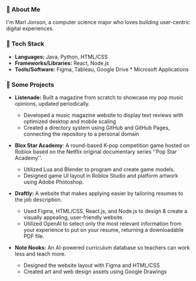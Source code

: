 
### 🪼 About Me

I'm Marl Jonson, a computer science major who loves building user-centric digital experiences.

### 🍋 Tech Stack

- **Languages:** Java, Python, HTML/CSS
- **Frameworks/Libraries:** React, Node.js
- **Tools/Software:** Figma, Tableau, Google Drive * Microsoft Applications

### 🪸 Some Projects

- **Listenade:** Built a magazine from scratch to showcase my pop music opinions, updated periodically.
   - Developed a music magazine website to display text reviews with optimized desktop and mobile scaling
   - Created a directory system using GitHub and GitHub Pages, connecting the repository to a personal domain
 
- **Blox Star Academy**: A round-based K-pop competition game hosted on Roblox based on the Netflix original documentary series ''Pop Star Academy''.
   - Utilized Lua and Blender to program and create game models.
   - Designed game UI layout in Roblox Studio and platform artwork using Adobe Photoshop.

- **Draftly:** A website that makes applying easier by tailoring resumes to the job description.
   - Used Figma, HTML/CSS, React.js, and Node.js to design & create a visually appealing, user-friendly website.
   - Utilized OpenAI to select only the most relevant information from your experience to put on your resume, returning a downloadable PDF file.

- **Note Nooks:** An AI-powered curriculum database so teachers can work less and teach more.
   - Designed the website layout with Figma and HTML/CSS
   - Created art and web design assets using Google Drawings
